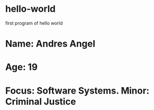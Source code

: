 # hello-world
first program of hello world
# Name: Andres Angel
# Age: 19 
# Focus: Software Systems. Minor: Criminal Justice
